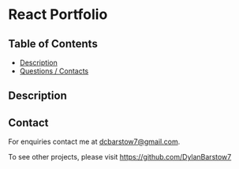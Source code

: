 # React Portfolio

## Table of Contents
- [Description](#Description)
- [Questions / Contacts](#Contacts)

## Description



## Contact
For enquiries contact me at dcbarstow7@gmail.com.

To see other projects, please visit https://github.com/DylanBarstow7